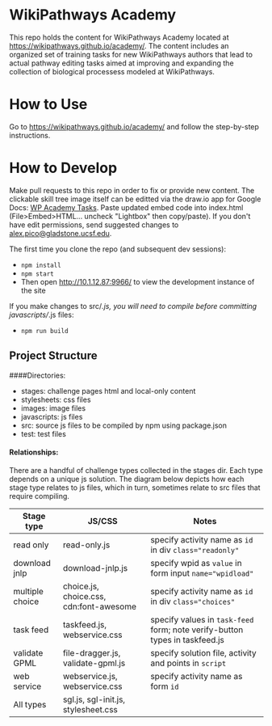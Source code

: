 WikiPathways Academy
=========

This repo holds the content for WikiPathways Academy located at https://wikipathways.github.io/academy/.  The content includes an organized set of training tasks for new WikiPathways authors that lead to actual pathway editing tasks aimed at improving and expanding the collection of biological processess modeled at WikiPathways.

How to Use
====
Go to https://wikipathways.github.io/academy/ and follow the step-by-step instructions.


How to Develop
====
Make pull requests to this repo in order to fix or provide new content. The clickable skill tree image itself can be editted via the draw.io app for Google Docs: [WP Academy Tasks](https://drive.google.com/a/gladstone.ucsf.edu/file/d/0BxIWXP93jPy9QzhNakhobk81X1U/view?usp=sharing). Paste updated embed code into index.html (File>Embed>HTML... uncheck "Lightbox" then copy/paste). If you don't have edit permissions, send suggested changes to alex.pico@gladstone.ucsf.edu. 

The first time you clone the repo (and subsequent dev sessions):
* `npm install`
* `npm start`
* Then open http://10.1.12.87:9966/ to view the development instance of the site

If you make changes to src/*.js, you will need to compile before committing javascripts/*.js files:
* `npm run build`

Project Structure
----
####Directories:
* stages: challenge pages html and local-only content
* stylesheets: css files 
* images: image files 
* javascripts: js files 
* src: source js files to be compiled by npm using package.json
* test: test files

#### Relationships:
There are a handful of challenge types collected in the stages dir. Each type depends on a unique js solution. The diagram below depicts how each stage type relates to js files, which in turn, sometimes relate to src files that require compiling.

Stage type      | JS/CSS                              | Notes
----------------|-------------------------------------|---------------------------------------------------
read only       | read-only.js                        | specify activity name as ```id``` in div ```class="readonly"```
download jnlp   | download-jnlp.js                    | specify wpid as ```value``` in form input ```name="wpidload"```
multiple choice | choice.js, choice.css, cdn:font-awesome | specify activity name as ```id``` in div ```class="choices"```
task feed | taskfeed.js, webservice.css | specify values in ```task-feed``` form; note verify-button types in taskfeed.js    
validate GPML   | file-dragger.js, validate-gpml.js   | specify solution file, activity and points in ```script```
web service     | webservice.js, webservice.css       | specify activity name as form ```id```
All types       | sgl.js, sgl-init.js, stylesheet.css |  
